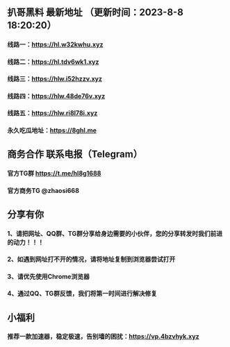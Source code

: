 ## 扒哥黑料 最新地址 （更新时间：2023-8-8 18:20:20）
#### 线路一：https://hl.w32kwhu.xyz
#### 线路二：https://hl.tdv6wk1.xyz
#### 线路三：https://hlw.i52hzzv.xyz
#### 线路四：https://hlw.48de76v.xyz
#### 线路五：https://hlw.ri8l78i.xyz
#### 永久吃瓜地址：https://8ghl.me

## 商务合作 联系电报（Telegram）
#### 官方TG群 https://t.me/hl8g1688
#### 官方商务TG @zhaosi668

## 分享有你
#### 1、请把网址、QQ群、TG群分享给身边需要的小伙伴，您的分享转发时我们前进的动力！！！
#### 2、如遇到网址打不开的情况，请将地址复制到浏览器尝试打开
#### 3、请优先使用Chrome浏览器
#### 4、通过QQ、TG群反馈，我们将第一时间进行解决修复

## 小福利
#### 推荐一款加速器，稳定极速，告别墙的困扰：https://vp.4bzvhyk.xyz
